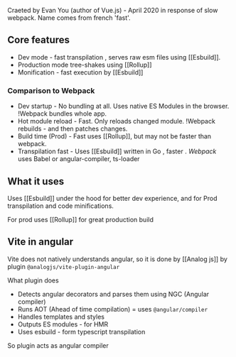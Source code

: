 Craeted by Evan You (author of Vue.js) - April 2020 in response of slow webpack. Name comes from french 'fast'.


## Core features
- Dev mode - fast transpilation , serves raw esm files using [[Esbuild]].
- Production mode tree-shakes  using [[Rollup]]
- Monification - fast execution by [[Esbuild]]

### Comparison to Webpack
- Dev startup - No bundling at all. Uses native ES Modules in the browser. !Webpack bundles whole app.
- Hot module reload - Fast. Only reloads changed module. !Webpack rebuilds - and then patches changes.
- Build time (Prod) - Fast uses [[Rollup]], but may not be faster than webpack.
- Transpilation fast - Uses [[Esbuild]] written in Go , faster . *Webpack* uses Babel or angular-compiler, ts-loader

## What it uses
Uses [[Esbuild]] under the hood for better dev experience, and for Prod transpilation and  code minifications.

For prod uses [[Rollup]] for great production build 


## Vite in angular
Vite does not natively understands angular, so it is done by [[Analog js]] by plugin `@analogjs/vite-plugin-angular`

What plugin does
- Detects angular decorators and parses them using NGC (Angular compiler)
- Runs AOT (Ahead of time compilation) = uses `@angular/compiler`
- Handles templates and styles
- Outputs ES modules - for HMR
- Uses esbuild - form typescript transpilation 

So plugin acts as angular compiler